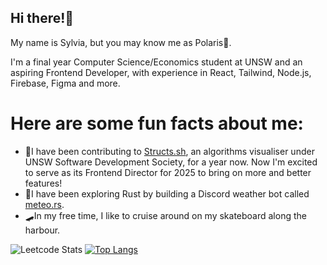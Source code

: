 ## Hi there!👋

My name is Sylvia, but you may know me as Polaris🌌. 

I'm a final year Computer Science/Economics student at UNSW and an aspiring Frontend Developer, with experience in React, Tailwind, Node.js, Firebase, Figma and more. 

# Here are some fun facts about me:
- 🔭I have been contributing to [Structs.sh](https://structs.sh/), an algorithms visualiser under UNSW Software Development Society, for a year now. Now I'm excited to serve as its Frontend Director for 2025 to bring on more and better features!
- 🦀I have been exploring Rust by building a Discord weather bot called [meteo.rs](https://github.com/PolarisXII/meteo.rs).
- 🛹In my free time, I like to cruise around on my skateboard along the harbour. 


![Leetcode Stats](https://leetcard.jacoblin.cool/HarbingerStar)
[![Top Langs](https://github-readme-stats.vercel.app/api/top-langs/?username=PolarisXII&layout=pie)](https://github.com/PolarisXII/github-readme-stats)
